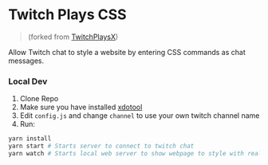 # Twitch Plays CSS

> (forked from [TwitchPlaysX](https://github.com/hzoo/TwitchPlaysX))

Allow Twitch chat to style a website by entering CSS commands as chat messages.

### Local Dev

1. Clone Repo
2. Make sure you have installed [xdotool](http://www.semicomplete.com/projects/xdotool/)
3. Edit `config.js` and change `channel` to use your own twitch channel name
4. Run:

```bash
yarn install
yarn start # Starts server to connect to twitch chat
yarn watch # Starts local web server to show webpage to style with real-time editing
```